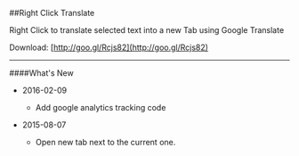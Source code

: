 ##Right Click Translate

Right Click to translate selected text into a new Tab using Google Translate

Download: [http://goo.gl/Rcjs82](http://goo.gl/Rcjs82)

----------
####What's New

* 2016-02-09
    * Add google analytics tracking code

* 2015-08-07
    * Open new tab next to the current one.

